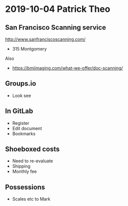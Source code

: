 # 2019-10-04 Patrick Theo


## San Francisco Scanning service

http://www.sanfranciscoscanning.com/

* 315 Montgomery

Also

* https://bmiimaging.com/what-we-offer/doc-scanning/


## Groups.io

* Look see

## In GitLab

* Register
* Edit document
* Bookmarks


## Shoeboxed costs

* Need to re-evaluate
* Shipping 
* Monthly fee

##  Possessions

* Scales etc to Mark